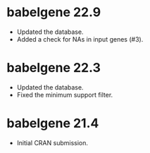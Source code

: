 # babelgene 22.9

* Updated the database.
* Added a check for NAs in input genes (#3).

# babelgene 22.3

* Updated the database.
* Fixed the minimum support filter.

# babelgene 21.4

* Initial CRAN submission.
